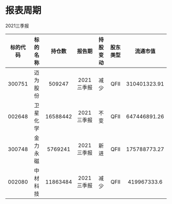# 报表周期 

2021三季报

| 标的代码 | 标的名称 | 持仓数 | 报告期 | 持股变动 | 股东类型 | 流通市值 |
|:--:|:--:|:--:|:--:|:--:|:--:|:--:|
|300751|迈为股份|509247|2021三季报|减少|QFII|310401323.91|
|002648|卫星化学|16588442|2021三季报|不变|QFII|647446891.26|
|300748|金力永磁|5769241|2021三季报|新进|QFII|175788773.27|
|002080|中材科技|11863484|2021三季报|减少|QFII|419967333.6|